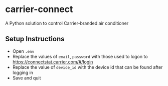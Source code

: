 # carrier-connect

A Python solution to control Carrier-branded air conditioner

## Setup Instructions
* Open `.env`
* Replace the values of `email`, `password` with those used to logon to https://connectstat.carrier.com/#/login
* Replace the value of `device_id` with the device id that can be found after logging in
* Save and quit
